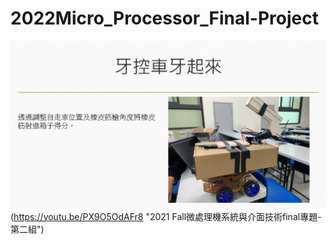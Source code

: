 # 2022Micro_Processor_Final-Project

![IMAGE ALT TEXT](https://github.com/HHHsia/2022Micro_Processor_Final-Project/blob/main/content.PNG)
(https://youtu.be/PX9O5OdAFr8 "2021 Fall微處理機系統與介面技術final專題-第二組")
